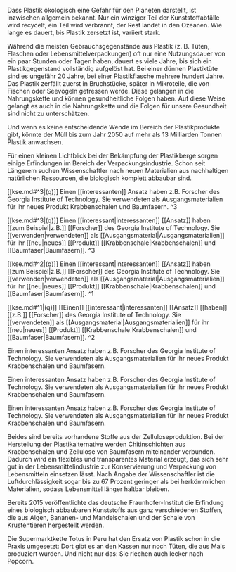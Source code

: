 Dass Plastik ökologisch eine Gefahr für den Planeten darstellt, ist inzwischen allgemein bekannt. Nur ein winziger Teil der Kunststoffabfälle wird recycelt, ein Teil wird verbrannt, der Rest landet in den Ozeanen. Wie lange es dauert, bis Plastik zersetzt ist, variiert stark.

  

Während die meisten Gebrauchsgegenstände aus Plastik (z. B. Tüten, Flaschen oder Lebensmittelverpackungen) oft nur eine Nutzungsdauer von ein paar Stunden oder Tagen haben, dauert es viele Jahre, bis sich ein Plastikgegenstand vollständig aufgelöst hat. Bei einer dünnen Plastiktüte sind es ungefähr 20 Jahre, bei einer Plastikflasche mehrere hundert Jahre. Das Plastik zerfällt zuerst in Bruchstücke, später in Mikroteile, die von Fischen oder Seevögeln gefressen werde. Diese gelangen in die Nahrungskette und können gesundheitliche Folgen haben. Auf diese Weise gelangt es auch in die Nahrungskette und die Folgen für unsere Gesundheit sind nicht zu unterschätzen.

  

Und wenn es keine entscheidende Wende im Bereich der Plastikprodukte gibt, könnte der Müll bis zum Jahr 2050 auf mehr als 13 Milliarden Tonnen Plastik anwachsen.

  

Für einen kleinen Lichtblick bei der Bekämpfung der Plastikberge sorgen einige Erfindungen im Bereich der Verpackungsindustrie. Schon seit Längerem suchen Wissenschaftler nach neuen Materialien aus nachhaltigen natürlichen Ressourcen, die biologisch komplett abbaubar sind.

[[kse.md#^3|(q)]] Einen [[interessanten]] Ansatz haben z.B. Forscher des Georgia Institute of Technology. Sie verwendeten als Ausgangsmaterialien für ihr neues Produkt Krabbenschalen und Baumfasern. ^3

[[kse.md#^3|(q)]] Einen [[interessant|interessanten]] [[Ansatz]] haben [[zum Beispiel|z.B.]] [[Forscher]] des Georgia Institute of Technology. Sie [[verwenden|verwendeten]] als [[Ausgangsmaterial|Ausgangsmaterialien]] für ihr [[neu|neues]] [[Produkt]] [[Krabbenschale|Krabbenschalen]] und [[Baumfaser|Baumfasern]]. ^3



[[kse.md#^2|(q)]] Einen [[interessant|interessanten]] [[Ansatz]] haben [[zum Beispiel|z.B.]] [[Forscher]] des Georgia Institute of Technology. Sie [[verwenden|verwendeten]] als [[Ausgangsmaterial|Ausgangsmaterialien]] für ihr [[neu|neues]] [[Produkt]] [[Krabbenschale|Krabbenschalen]] und [[Baumfaser|Baumfasern]]. ^1

[[kse.md#^1|(q)]] [[Einen]] [[interessant|interessanten]] [[Ansatz]] [[haben]] [[z.B.]] [[Forscher]] des Georgia Institute of Technology. Sie [[verwendeten]] als [[Ausgangsmaterial|Ausgangsmaterialien]] für ihr [[neu|neues]] [[Produkt]] [[Krabbenschale|Krabbenschalen]] und [[Baumfaser|Baumfasern]]. ^2


Einen interessanten Ansatz haben z.B. Forscher des Georgia Institute of Technology. Sie verwendeten als Ausgangsmaterialien für ihr neues Produkt Krabbenschalen und Baumfasern. 


Einen interessanten Ansatz haben z.B. Forscher des Georgia Institute of Technology. Sie verwendeten als Ausgangsmaterialien für ihr neues Produkt Krabbenschalen und Baumfasern. 


Einen interessanten Ansatz haben z.B. Forscher des Georgia Institute of Technology. Sie verwendeten als Ausgangsmaterialien für ihr neues Produkt Krabbenschalen und Baumfasern. 


Beides sind bereits vorhandene Stoffe aus der Zelluloseproduktion. Bei der Herstellung der Plastikalternative werden Chitinschichten aus Krabbenschalen und Zellulose von Baumfasern miteinander verbunden. Dadurch wird ein flexibles und transparentes Material erzeugt, das sich sehr gut in der Lebensmittelindustrie zur Konservierung und Verpackung von Lebensmitteln einsetzen lässt. Nach Angabe der Wissenschaftler ist die Luftdurchlässigkeit sogar bis zu 67 Prozent geringer als bei herkömmlichen Materialien, sodass Lebensmittel länger haltbar bleiben.

  

Bereits 2015 veröffentlichte das deutsche Fraunhofer-Institut die Erfindung eines biologisch abbaubaren Kunststoffs aus ganz verschiedenen Stoffen, die aus Algen, Bananen- und Mandelschalen und der Schale von Krustentieren hergestellt werden.

  

Die Supermarktkette Totus in Peru hat den Ersatz von Plastik schon in die Praxis umgesetzt: Dort gibt es an den Kassen nur noch Tüten, die aus Mais produziert wurden. Und nicht nur das: Sie riechen auch lecker nach Popcorn.